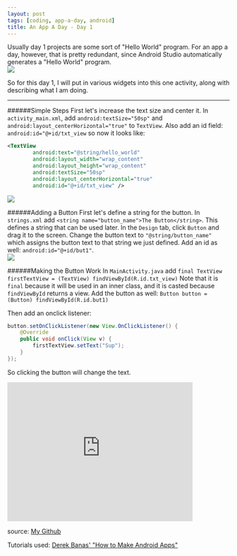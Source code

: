 ```yaml
---
layout: post
tags: [coding, app-a-day, android]
title: An App A Day - Day 1
---
```


Usually day 1 projects are some sort of "Hello World" program.  For an app a day, however, that is pretty redundant, since Android Studio automatically generates a "Hello World" program.  
![](http://i.imgur.com/aaTEzmj.png)

So for this day 1, I will put in various widgets into this one activity, along with describing what I am doing.

-------------
######Simple Steps
First let's increase the text size and center it.  In `activity_main.xml`, add `android:textSize="50sp"` and `android:layout_centerHorizontal="true"` to `TextView`.  Also add an id field: `android:id="@+id/txt_view` so now it looks like:

```xml
<TextView
        android:text="@string/hello_world"
        android:layout_width="wrap_content"
        android:layout_height="wrap_content"
        android:textSize="50sp"
        android:layout_centerHorizontal="true"
        android:id="@+id/txt_view" />
```  
![](http://i.imgur.com/cU9jiou.png)

######Adding a Button
First let's define a string for the button.  In `strings.xml` add `<string name="button_name">The Button</string>`.  This defines a string that can be used later.
In the `Design` tab, click `Button`  and drag it to the screen.  Change the button text to `"@string/button_name"` which assigns the button text to that string we just defined.  Add an id as well: `android:id="@+id/but1"`.  
![](http://i.imgur.com/zwlJCIK.png)

######Making the Button Work
In `MainActivity.java` add `final TextView firstTextView = (TextView) findViewById(R.id.txt_view)`
Note that it is `final` because it will be used in an inner class, and it is casted because `findViewById` returns a view.
Add the button as well: `Button button = (Button) findViewById(R.id.but1)`

Then add an onclick listener:

```java
button.setOnClickListener(new View.OnClickListener() {
	@Override
	public void onClick(View v) {
		firstTextView.setText("Sup");
	}
});
```

So clicking the button will change the text.
<iframe width="420" height="315" src="https://www.youtube.com/embed/1t9Mr76asNo" frameborder="0" allowfullscreen></iframe>

source: [My Github](https://github.com/ll2585/app_a_day.day_1)

Tutorials used:
[Derek Banas' "How to Make Android Apps"](https://www.youtube.com/watch?v=ef-6NZjBtW0)